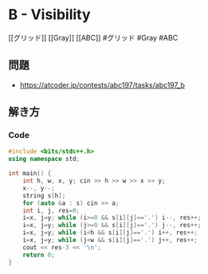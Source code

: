 # B - Visibility
[[グリッド]] [[Gray]] [[ABC]]
#グリッド #Gray #ABC 

## 問題
- https://atcoder.jp/contests/abc197/tasks/abc197_b

## 解き方
### Code
```c++
#include <bits/stdc++.h>
using namespace std;

int main() {
	int h, w, x, y; cin >> h >> w >> x >> y;
	x--, y--;
	string s[h];
	for (auto &a : s) cin >> a;
	int i, j, res=0;
	i=x, j=y; while (i>=0 && s[i][j]=='.') i--, res++;
	i=x, j=y; while (j>=0 && s[i][j]=='.') j--, res++;
	i=x, j=y; while (i<h && s[i][j]=='.') i++, res++;
	i=x, j=y; while (j<w && s[i][j]=='.') j++, res++;
	cout << res-3 << '\n';
    return 0;
}
```